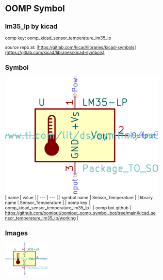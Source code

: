 # OOMP Symbol  
## lm35_lp  by kicad  
  
oomp key: oomp_kicad_sensor_temperature_lm35_lp  
  
source repo at: [https://gitlab.com/kicad/libraries/kicad-symbols](https://gitlab.com/kicad/libraries/kicad-symbols)  
## Symbol  
  
[![working.png](working_600.png)](working.png)  
| name | value | 
| --- | --- | 
| symbol name | Sensor_Temperature | 
| library name | Sensor_Temperature | 
| oomp key | oomp_kicad_sensor_temperature_lm35_lp | 
| oomp bot github | https://github.com/oomlout/oomlout_oomp_symbol_bot/tree/main/kicad_sensor_temperature_lm35_lp/working | 
## Images  
  
[![working.png](working_140.png)](working.png)  
